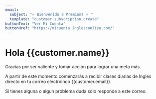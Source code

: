 ```yaml
---
email:
  subject: "⭐️ Bienvenido a Premium! ⭐️ "
  template: "customer.subscription.create"
buttonText: "Ver Mi Cuenta"
buttonHref: "https://micuenta.inglesconliza.com/"
---
```


# Hola {{customer.name}}

Gracias por ser valiente y tomar acción para lograr una meta más.

A partir de este momento comenzarás a recibir clases diarias de Inglés directo en tu correo electróinco {{customer.email}}.

Si tienes alguna o algun problema duda solo responde a este correo.
